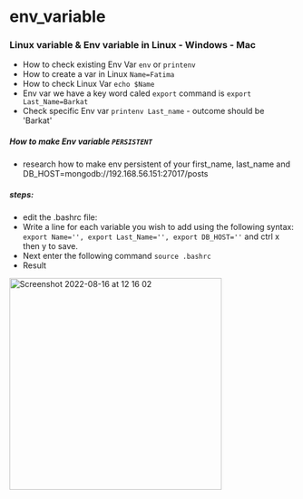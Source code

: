 # env_variable

### Linux variable & Env variable in Linux - Windows - Mac

- How to check existing Env Var `env` or `printenv`
- How to create a var in Linux `Name=Fatima`
- How to check Linux Var `echo $Name`
- Env var we have a key word caled `export` command is `export Last_Name=Barkat`
- Check specific Env var `printenv Last_name` - outcome should be 'Barkat' 

##### How to make Env variable `PERSISTENT`
- research how to make env persistent of your first_name, last_name and DB_HOST=mongodb://192.168.56.151:27017/posts

##### steps:
- edit the .bashrc file:
- Write a line for each variable you wish to add using the following syntax: `export Name='', export Last_Name='', export DB_HOST=''` and ctrl x then y to save.
- Next enter the following command `source .bashrc`
- Result
<img width="374" alt="Screenshot 2022-08-16 at 12 16 02" src="https://user-images.githubusercontent.com/69306840/184867757-0e07a5b7-ceff-484a-915f-a36eb77b9e1f.png">

